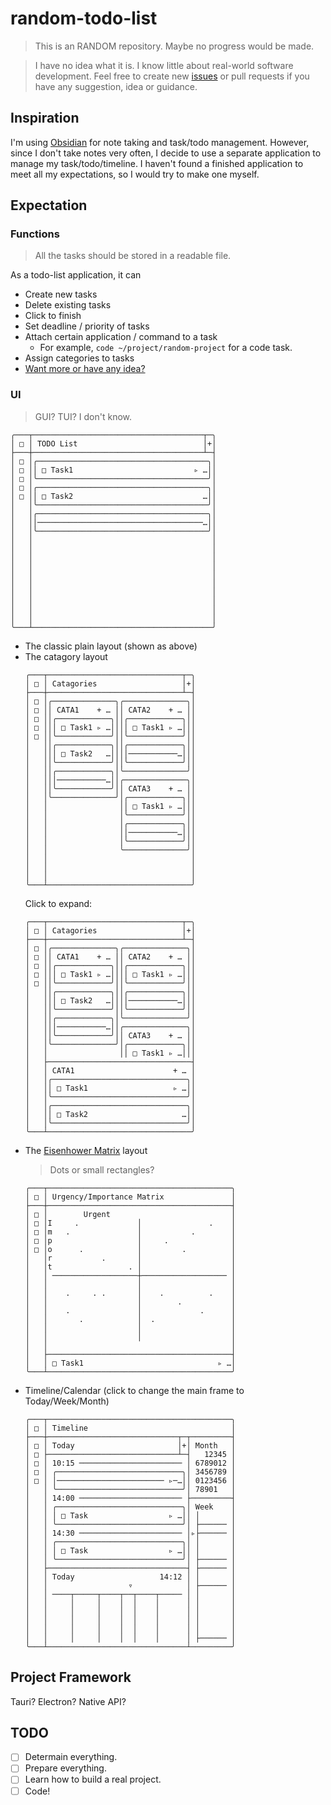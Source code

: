 # random-todo-list

> This is an RANDOM repository. Maybe no progress would be made.

> I have no idea what it is. I know little about real-world software development. Feel free to create new [issues](https://github.com/Fr4nk1in-USTC/random-todo-list/issues/new) or pull requests if you have any suggestion, idea or guidance.

## Inspiration

I'm using [Obsidian](https://obsidian.md/) for note taking and task/todo management. However, since I don't take notes very often, I decide to use a separate application to manage my task/todo/timeline. I haven't found a finished application to meet all my expectations, so I would try to make one myself.

## Expectation

### Functions

> All the tasks should be stored in a readable file.

As a todo-list application, it can

- Create new tasks
- Delete existing tasks
- Click to finish
- Set deadline / priority of tasks
- Attach certain application / command to a task
  - For example, `code ~/project/random-project` for a code task.
- Assign categories to tasks
- [Want more or have any idea?](https://github.com/Fr4nk1in-USTC/random-todo-list/issues/new)

### UI

> GUI? TUI? I don't know.

```plaintext
╭───┬──────────────────────────────────────┬─╮
│ □ │ TODO List                            │+│
├───┼──────────────────────────────────────┴─┤
│ □ │╭──────────────────────────────────────╮│
│ □ ││ □ Task1                           ▹ …││
│ □ │╰──────────────────────────────────────╯│
│ □ │╭──────────────────────────────────────╮│
│ □ ││ □ Task2                             …││
│   │╰──────────────────────────────────────╯│
│   │╭──────────────────────────────────────╮│
│   ││─────────────────────────────────────…││
│   │╰──────────────────────────────────────╯│
│   │                                        │
│   │                                        │
│   │                                        │
│   │                                        │
│   │                                        │
│   │                                        │
│   │                                        │
│   │                                        │
│   │                                        │
│   │                                        │
╰───┴────────────────────────────────────────╯
```

- The classic plain layout (shown as above)
- The catagory layout
  ```plaintext
  ╭───┬──────────────────────────────┬─╮
  │ □ │ Catagories                   │+│
  ├───┼──────────────────────────────┴─┤
  │ □ │╭──────────────╮╭──────────────╮│
  │ □ ││ CATA1    + … ││ CATA2    + … ││
  │ □ ││╭────────────╮││╭────────────╮││
  │ □ │││ □ Task1 ▹ …││││ □ Task1 ▹ …│││
  │ □ ││╰────────────╯││╰────────────╯││
  │   ││╭────────────╮││╭────────────╮││
  │   │││ □ Task2   …││││───────────…│││
  │   ││╰────────────╯││╰────────────╯││
  │   ││╭────────────╮│╰──────────────╯│
  │   │││───────────…││╭──────────────╮│
  │   ││╰────────────╯││ CATA3    + … ││
  │   │╰──────────────╯│╭────────────╮││
  │   │                ││ □ Task1 ▹ …│││
  │   │                │╰────────────╯││
  │   │                │╭────────────╮││
  │   │                ││───────────…│││
  │   │                │╰────────────╯││
  │   │                ╰──────────────╯│
  │   │                                │
  │   │                                │
  │   │                                │
  ╰───┴────────────────────────────────╯
  ```
  Click to expand:
  ```plaintext
  ╭───┬──────────────────────────────┬─╮
  │ □ │ Catagories                   │+│
  ├───┼──────────────────────────────┴─┤
  │ □ │╭──────────────╮╭──────────────╮│
  │ □ ││ CATA1    + … ││ CATA2    + … ││
  │ □ ││╭────────────╮││╭────────────╮││
  │ □ │││ □ Task1 ▹ …││││ □ Task1 ▹ …│││
  │ □ ││╰────────────╯││╰────────────╯││
  │   ││╭────────────╮││╭────────────╮││
  │   │││ □ Task2   …││││───────────…│││
  │   ││╰────────────╯││╰────────────╯││
  │   ││╭────────────╮│╰──────────────╯│
  │   │││───────────…││╭──────────────╮│
  │   ││╰────────────╯││ CATA3    + … ││
  │   │╰──────────────╯│╭────────────╮││
  │   │                ││ □ Task1 ▹ …│││
  │   ├────────────────────────────────┤
  │   │ CATA1                      + … │
  │   │╭──────────────────────────────╮│
  │   ││ □ Task1                   ▹ …││
  │   │╰──────────────────────────────╯│
  │   │╭──────────────────────────────╮│
  │   ││ □ Task2                     …││
  │   │╰──────────────────────────────╯│
  ╰───┴────────────────────────────────╯
  ```
- The [Eisenhower Matrix](https://en.wikipedia.org/wiki/Time_management#The_Eisenhower_Method) layout
  > Dots or small rectangles?
  ```
  ╭───┬─────────────────────────────────────────╮
  │ □ │ Urgency/Importance Matrix               │
  ├───┼─────────────────────────────────────────┤
  │ □ │        Urgent                           │
  │ □ │I     .             │               .    │
  │ □ │m   .               │           .        │
  │ □ │p                   │     .              │
  │ □ │o      .            │         .          │
  │   │r           .       │                    │
  │   │t                 . │                    │
  │   │ ───────────────────┼─────────────────── │
  │   │                    │                    │
  │   │    .     . .       │    .          .    │
  │   │                    │        .           │
  │   │    .               │             .      │
  │   │       .            │  .                 │
  │   │                    │                    │
  │   │                    │                    │
  │   │                                         │
  │   ├─────────────────────────────────────────┤
  │   │ □ Task1                              ▹ …│
  ╰───┴─────────────────────────────────────────╯
  ```
- Timeline/Calendar (click to change the main frame to Today/Week/Month)
  ```
  ╭───┬─────────────────────────────────────────╮
  │ □ │ Timeline                                │
  ├───┼─────────────────────────────┬─┬─────────┤
  │ □ │ Today                       │+│ Month   │
  │ □ ├─────────────────────────────┴─┤   12345 │
  │ □ │ 10:15 ─────────────────────── │ 6789012 │
  │ □ │ ╭────────────────────────────╮│ 3456789 │
  │ □ │ │──────────────────────── ▹─…││ 0123456 │
  │   │ ╰────────────────────────────╯│ 78901   │
  │   │ 14:00 ─────────────────────── ├─────────┤
  │   │ ╭────────────────────────────╮│ Week    │
  │   │ │ □ Task                  ▹ …││ │       │
  │   │ ╰────────────────────────────╯│ ├────── │
  │   │ 14:30 ─────────────────────── │▹├────── │
  │   │ ╭────────────────────────────╮│ │       │
  │   │ │ □ Task                  ▹ …││ │       │
  │   │ ╰────────────────────────────╯│ ├────── │
  │   ├───────────────────────────────┤ ├────── │
  │   │ Today                   14:12 │ │       │
  │   │                  ▿            │ ├────── │
  │   │ ────┬─────┬────┬──┬────┬───── │ │       │
  │   │     │     │    │  │    │      │ │       │
  │   │     │     │    │  │    │      │ │       │
  │   │     │     │    │  │    │      │ │       │
  │   │     │     │    │  │    │      │ │       │
  │   │     │     │    │  │    │      │ ├────── │
  ╰───┴───────────────────────────────┴─────────╯
  ```

## Project Framework

Tauri? Electron? Native API?

## TODO

- [ ] Determain everything.
- [ ] Prepare everything.
- [ ] Learn how to build a real project.
- [ ] Code!

